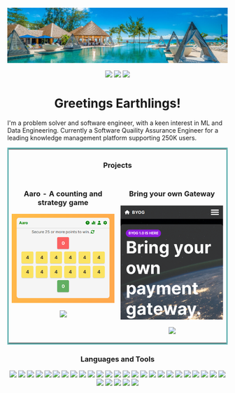 ![Mast Head](https://github.com/janusqa/janusqa/blob/main/masthead.jpeg)
<p align="center">
<a href="https://www.linkedin.com/in/aarofe" target="_blank"><img src="https://img.shields.io/badge/-LINKED--IN-blue?label=|&style=plastic&logo=linkedin"/></a>
<a href="https://kaggle.com/janusdev" target="_blank"><img src="https://img.shields.io/badge/-KAGGLE-yellowgreen?label=|&style=plastic&logo=kaggle"/></a>
<a href="https://hashnode.com/@janus" target="_blank"><img src="https://img.shields.io/badge/-HASHNODE-blue?label=|&style=plastic&logo=hashnode"/></a>
</p>
<h1 align="center">Greetings Earthlings!</h1>
<p>
I'm a problem solver and software engineer, with a keen interest in ML and Data Engineering. Currently a Software Quaility Assurance Engineer for a leading knowledge management platform supporting 250K users.
</p>
<div align="center">
  <table bordercolor="#66b2b2">
  <th colspan="2"><h3 align="center">Projects</h3></th>
  <tr>
    <td width="50%" valign="top">
      <h3 align="center"> Aaro - A counting and strategy game</h3>
      <a href="https://aaro.cariblife.com" target="_blank"><img src="https://github.com/janusqa/janusqa/blob/main/assets/Selection_1394.png"/></a>
      <p align="center">
        <a href="https://aaro.cariblife.com" target="_blank"><img src="https://img.shields.io/badge/-WEBSITE-blue?label=|&style=plastic&logo=wordpress"/></a>
      </p>
    </td>
        <td width="50%" valign="top">
      <h3 align="center"> Bring your own Gateway</h3>
      <a href="https://byog.cariblife.com" target="_blank"><img src="https://github.com/janusqa/janusqa/blob/main/assets/Selection_1459.png"/></a>
      <p align="center">
        <a href="https://byog.cariblife.com" target="_blank"><img src="https://img.shields.io/badge/-WEBSITE-blue?label=|&style=plastic&logo=wordpress"/></a>
      </p>
    </td>
   </tr>
</table></div>

<h3 align="center">Languages and Tools</h3>
<p align="center">
<img src="https://img.shields.io/badge/-TYPESCRIPT-blue?label=|&style=plastic&logo=typescript"/>
<img src="https://img.shields.io/badge/-JAVASCRIPT-yellowgreen?label=|&style=plastic&logo=javascript"/>
<img src="https://img.shields.io/badge/-GOLANG-yellowgreen?label=|&style=plastic&logo=go"/>
<img src="https://img.shields.io/badge/-PYTHON-yellowgreen?label=|&style=plastic&logo=python"/>
<img src="https://img.shields.io/badge/-PHP-blue?label=|&style=plastic&logo=php"/>
<img src="https://img.shields.io/badge/-HTML5-yellowgreen?label=|&style=plastic&logo=html5"/>
<img src="https://img.shields.io/badge/-CSS3-yellowgreen?label=|&style=plastic&logo=css3"/>
<img src="https://img.shields.io/badge/-NODEJS-blue?label=|&style=plastic&logo=node.js"/>
<img src="https://img.shields.io/badge/-REACT-blue?label=|&style=plastic&logo=react"/>
<img src="https://img.shields.io/badge/-REDUX-yellowgreen?label=|&style=plastic&logo=redux"/>
<img src="https://img.shields.io/badge/-EXPRESS-blue?label=|&style=plastic&logo=express"/>
<img src="https://img.shields.io/badge/-FLASK-yellowgreen?label=|&style=plastic&logo=flask"/>
<img src="https://img.shields.io/badge/-GRAPHQL-blue?label=|&style=plastic&logo=graphql"/>
<img src="https://img.shields.io/badge/-GIT-blue?label=|&style=plastic&logo=git"/>
<img src="https://img.shields.io/badge/-MYSQL-blue?label=|&style=plastic&logo=mysql"/>
<img src="https://img.shields.io/badge/-MARIADB-blue?label=|&style=plastic&logo=mariadb"/>
<img src="https://img.shields.io/badge/-MSSQL-yellowgreen?label=|&style=plastic&logo=microsoftsqlserver"/>
<img src="https://img.shields.io/badge/-POSTGRESQL-yellowgreen?label=|&style=plastic&logo=postgresql"/>
<img src="https://img.shields.io/badge/-SQLITE-yellowgreen?label=|&style=plastic&logo=sqlite"/>
<img src="https://img.shields.io/badge/-MONGODB-blue?label=|&style=plastic&logo=mongodb"/>
<img src="https://img.shields.io/badge/-AWS-blue?label=|&style=plastic&logo=amazonaws"/>
<img src="https://img.shields.io/badge/-GCP-yellowgreen?label=|&style=plastic&logo=googlecloud"/>
<img src="https://img.shields.io/badge/-DOCKER-yellowgreen?label=|&style=plastic&logo=docker"/>
<img src="https://img.shields.io/badge/-NGINX-yellowgreen?label=|&style=plastic&logo=nginx"/>
<img src="https://img.shields.io/badge/-LINUX-yellowgreen?label=|&style=plastic&logo=linux"/>
<img src="https://img.shields.io/badge/-POSTMAN-blue?label=|&style=plastic&logo=postman"/>
<img src="https://img.shields.io/badge/-SELENIUM-blue?label=|&style=plastic&logo=selenium"/>
<img src="https://img.shields.io/badge/-CYPRESS-blue?label=|&style=plastic&logo=cypress"/>
<img src="https://img.shields.io/badge/-JOOMLA-blue?label=|&style=plastic&logo=joomla"/>
<img src="https://img.shields.io/badge/-WORDPRESS-yellowgreen?label=|&style=plastic&logo=wordpress"/>
</p>
